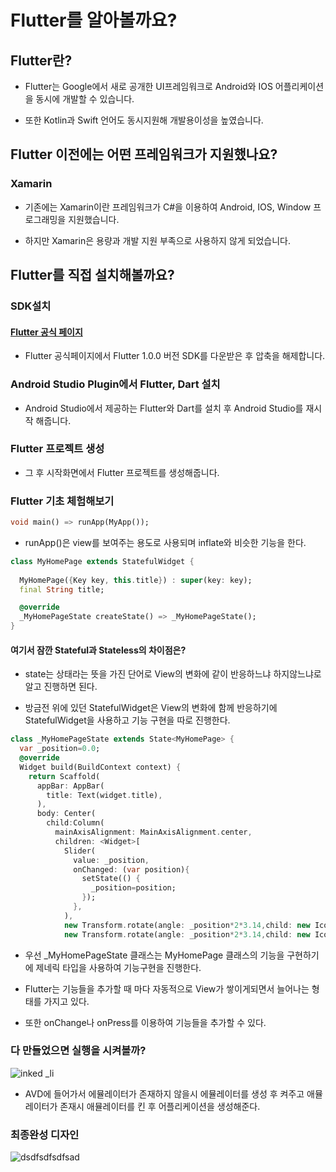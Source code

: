 # Flutter를 알아볼까요?

## Flutter란?

* Flutter는 Google에서 새로 공개한 UI프레임워크로 Android와 IOS 어플리케이션을 동시에 개발할 수 있습니다.

* 또한 Kotlin과 Swift 언어도 동시지원해 개발용이성을 높였습니다.

## Flutter 이전에는 어떤 프레임워크가 지원했나요?

### Xamarin

* 기존에는 Xamarin이란 프레임워크가 C#을 이용하여 Android, IOS, Window 프로그래밍을 지원했습니다.

* 하지만 Xamarin은 용량과 개발 지원 부족으로 사용하지 않게 되었습니다.

## Flutter를 직접 설치해볼까요?

### SDK설치

#### [Flutter 공식 페이지](https://flutter.io/docs/development/tools/sdk/archive#windows)

* Flutter 공식페이지에서 Flutter 1.0.0 버전 SDK를 다운받은 후 압축을 해제합니다.

### Android Studio Plugin에서 Flutter, Dart 설치

* Android Studio에서 제공하는 Flutter와 Dart를 설치 후 Android Studio를 재시작 해줍니다.

### Flutter 프로젝트 생성

* 그 후 시작화면에서 Flutter 프로젝트를 생성해줍니다.

### Flutter 기초 체험해보기

```dart
void main() => runApp(MyApp());
```

* runApp()은 view를 보여주는 용도로 사용되며 inflate와 비슷한 기능을 한다.

```dart
class MyHomePage extends StatefulWidget {
  
  MyHomePage({Key key, this.title}) : super(key: key);
  final String title;

  @override
  _MyHomePageState createState() => _MyHomePageState();
}
```

#### 여기서 잠깐 Stateful과 Stateless의 차이점은?

* state는 상태라는 뜻을 가진 단어로 View의 변화에 같이 반응하느냐 하지않느냐로 알고 진행하면 된다.

* 방금전 위에 있던 StatefulWidget은 View의 변화에 함께 반응하기에 StatefulWidget을 사용하고 기능 구현을 따로 진행한다.

```dart
class _MyHomePageState extends State<MyHomePage> {
  var _position=0.0;
  @override
  Widget build(BuildContext context) {
    return Scaffold(
      appBar: AppBar(
        title: Text(widget.title),
      ),
      body: Center(
        child:Column(
          mainAxisAlignment: MainAxisAlignment.center,
          children: <Widget>[
            Slider(
              value: _position,
              onChanged: (var position){
                setState(() {
                  _position=position;
                });
              },
            ),
            new Transform.rotate(angle: _position*2*3.14,child: new Icon(Icons.android),),
            new Transform.rotate(angle: _position*2*3.14,child: new Icon(Icons.android),),
```

* 우선 _MyHomePageState 클래스는 MyHomePage 클래스의 기능을 구현하기에 제네릭 타입을 사용하여 기능구현을 진행한다.
* Flutter는 기능들을 추가할 때 마다 자동적으로 View가 쌓이게되면서 늘어나는 형태를 가지고 있다.

* 또한 onChange나 onPress를 이용하여 기능들을 추가할 수 있다.

### 다 만들었으면 실행을 시켜볼까?

![inked _li](https://user-images.githubusercontent.com/26649912/50669480-c9a00100-1008-11e9-8d88-25a757fca6b0.jpg)

* AVD에 들어가서 에뮬레이터가 존재하지 않을시 에뮬레이터를 생성 후 켜주고 애뮬레이터가 존재시 애뮬레이터를 킨 후 어플리케이션을 생성해준다.

### 최종완성 디자인
![dsdfsdfsdfsad](https://user-images.githubusercontent.com/26649912/50669551-1e437c00-1009-11e9-8598-5abb50e97097.PNG)
